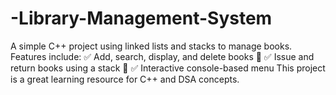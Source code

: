 # -Library-Management-System
A simple C++ project using linked lists and stacks to manage books. Features include: ✅ Add, search, display, and delete books 📖 ✅ Issue and return books using a stack 🔄 ✅ Interactive console-based menu  This project is a great learning resource for C++ and DSA concepts. 
